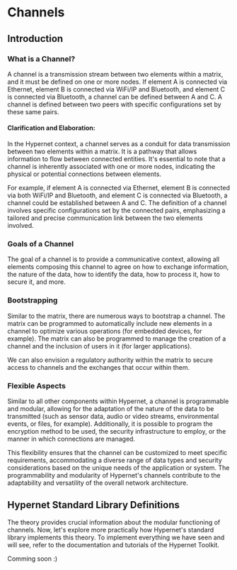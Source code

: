 # Channels

## Introduction

### What is a Channel?

A channel is a transmission stream between two elements within a matrix, and it must be defined on one or more nodes. If element A is connected via Ethernet, element B is connected via WiFi/IP and Bluetooth, and element C is connected via Bluetooth, a channel can be defined between A and C. A channel is defined between two peers with specific configurations set by these same pairs.

#### Clarification and Elaboration:
In the Hypernet context, a channel serves as a conduit for data transmission between two elements within a matrix. It is a pathway that allows information to flow between connected entities. It's essential to note that a channel is inherently associated with one or more nodes, indicating the physical or potential connections between elements.

For example, if element A is connected via Ethernet, element B is connected via both WiFi/IP and Bluetooth, and element C is connected via Bluetooth, a channel could be established between A and C. The definition of a channel involves specific configurations set by the connected pairs, emphasizing a tailored and precise communication link between the two elements involved.


### Goals of a Channel
The goal of a channel is to provide a communicative context, allowing all elements composing this channel to agree on how to exchange information, the nature of the data, how to identify the data, how to process it, how to secure it, and more.

### Bootstrapping
Similar to the matrix, there are numerous ways to bootstrap a channel. The matrix can be programmed to automatically include new elements in a channel to optimize various operations (for embedded devices, for example). The matrix can also be programmed to manage the creation of a channel and the inclusion of users in it (for larger applications).

We can also envision a regulatory authority within the matrix to secure access to channels and the exchanges that occur within them.

### Flexible Aspects

Similar to all other components within Hypernet, a channel is programmable and modular, allowing for the adaptation of the nature of the data to be transmitted (such as sensor data, audio or video streams, environmental events, or files, for example). Additionally, it is possible to program the encryption method to be used, the security infrastructure to employ, or the manner in which connections are managed.

This flexibility ensures that the channel can be customized to meet specific requirements, accommodating a diverse range of data types and security considerations based on the unique needs of the application or system. The programmability and modularity of Hypernet's channels contribute to the adaptability and versatility of the overall network architecture.

## Hypernet Standard Library Definitions

The theory provides crucial information about the modular functioning of channels. Now, let's explore more practically how Hypernet's standard library implements this theory. To implement everything we have seen and will see, refer to the documentation and tutorials of the Hypernet Toolkit.

Comming soon :)

